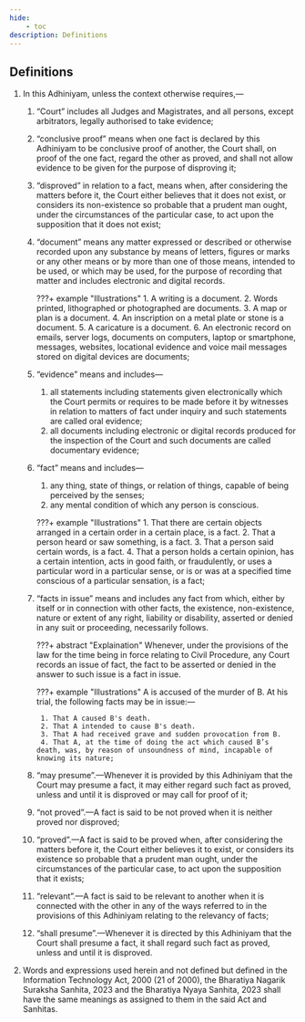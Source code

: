 ```yaml
---
hide:
    - toc
description: Definitions
---
```


## Definitions

1. In this Adhiniyam, unless the context otherwise requires,—
    1. “Court” includes all Judges and Magistrates, and all persons, except arbitrators, legally authorised to take evidence;
    2. “conclusive proof” means when one fact is declared by this Adhiniyam to be conclusive proof of another, the Court shall, on proof of the one fact, regard the other as proved, and shall not allow evidence to be given for the purpose of disproving it;
    3. “disproved” in relation to a fact, means when, after considering the matters before it, the Court either believes that it does not exist, or considers its non-existence so probable that a prudent man ought, under the circumstances of the particular case, to act upon the supposition that it does not exist;
    4. “document” means any matter expressed or described or otherwise recorded upon any substance by means of letters, figures or marks or any other means or by more than one of those means, intended to be used, or which may be used, for the purpose of recording that matter and includes electronic and digital records.

        ???+ example "Illustrations"
            1. A writing is a document.
            2. Words printed, lithographed or photographed are documents.
            3. A map or plan is a document.
            4. An inscription on a metal plate or stone is a document.
            5. A caricature is a document.
            6. An electronic record on emails, server logs, documents on computers, laptop or smartphone, messages, websites, locational evidence and voice mail messages stored on digital devices are documents;

    5. “evidence” means and includes—
        1. all statements including statements given electronically which the Court permits or requires to be made before it by witnesses in relation to matters of fact under inquiry and such statements are called oral evidence;
        2. all documents including electronic or digital records produced for the inspection of the Court and such documents are called documentary evidence;
    6. “fact” means and includes—
        1. any thing, state of things, or relation of things, capable of being perceived by the senses;
        2. any mental condition of which any person is conscious.

        ???+ example "Illustrations"
            1. That there are certain objects arranged in a certain order in a certain place, is a fact.
            2. That a person heard or saw something, is a fact.
            3. That a person said certain words, is a fact.
            4. That a person holds a certain opinion, has a certain intention, acts in good faith, or fraudulently, or uses a particular word in a particular sense, or is or was at a specified time conscious of a particular sensation, is a fact;

    7. “facts in issue” means and includes any fact from which, either by itself or in connection with other facts, the existence, non-existence, nature or extent of any right, liability or disability, asserted or denied in any suit or proceeding, necessarily follows.

        ???+ abstract "Explaination"
            Whenever, under the provisions of the law for the time being in force relating to Civil Procedure, any Court records an issue of fact, the fact to be asserted or denied in the answer to such issue is a fact in issue.

        ???+ example "Illustrations"
            A is accused of the murder of B. At his trial, the following facts may be in issue:—

            1. That A caused B's death.
            2. That A intended to cause B's death.
            3. That A had received grave and sudden provocation from B.
            4. That A, at the time of doing the act which caused B’s death, was, by reason of unsoundness of mind, incapable of knowing its nature;
    
    8. “may presume”.—Whenever it is provided by this Adhiniyam that the Court may presume a fact, it may either regard such fact as proved, unless and until it is disproved or may call for proof of it;
    9. “not proved”.—A fact is said to be not proved when it is neither proved nor disproved;
    10. “proved”.—A fact is said to be proved when, after considering the matters before it, the Court either believes it to exist, or considers its existence so probable that a prudent man ought, under the circumstances of the particular case, to act upon the supposition that it exists;
    11. “relevant”.—A fact is said to be relevant to another when it is connected with the other in any of the ways referred to in the provisions of this Adhiniyam relating to the relevancy of facts;
    12. “shall presume”.—Whenever it is directed by this Adhiniyam that the Court shall presume a fact, it shall regard such fact as proved, unless and until it is disproved.

2. Words and expressions used herein and not defined but defined in the Information Technology Act, 2000 (21 of 2000), the Bharatiya Nagarik Suraksha Sanhita, 2023 and the Bharatiya Nyaya Sanhita, 2023 shall have the same meanings as assigned to them in the said Act and Sanhitas.
